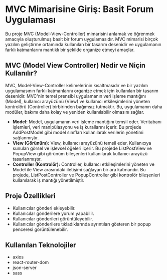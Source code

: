 <h1>MVC Mimarisine Giriş: Basit Forum Uygulaması</h1>

Bu proje MVC (Model-View-Controller) mimarisini anlamak ve öğrenmek amacıyla oluşturulmuş basit bir forum uygulamasıdır. MVC mimarisi birçok yazılım geliştirme ortamında kullanılan bir tasarım desenidir ve uygulamanın farklı katmanlarını mantıklı bir şekilde organize etmeyi amaçlar.

<h2>MVC (Model View Controller) Nedir ve Niçin Kullanılır?</h2>
MVC, Model-View-Controller kelimelerinin kısaltmasıdır ve bir yazılım uygulamasının farklı katmanlarını organize etmek için kullanılan bir tasarım desenidir. MVC'nin temel prensibi uygulamanın veri işleme mantığını (Model), kullanıcı arayüzünü (View) ve kullanıcı etkileşimlerini yöneten kontrolörü (Controller) birbirinden bağımsız tutmaktır. Bu, uygulamanın daha modüler, bakımı daha kolay ve yeniden kullanılabilir olmasını sağlar.
<ul>
<li><b>Model:</b> Model, uygulamanın veri işleme mantığını temsil eder. Veritabanı işlemleri, veri manipülasyonu ve iş kurallarını içerir. Bu projede AddPostModel gibi model sınıfları kullanılarak verilerin yönetimi sağlanmıştır.</li>
<li><b>View (Görünüm):</b> View, kullanıcı arayüzünü temsil eder. Kullanıcıya sunulan görsel ve işlevsel öğeleri içerir. Bu projede ListPostView ve PopupView gibi görünüm bileşenleri kullanılarak kullanıcı arayüzü tasarlanmıştır.</li>
<li><b>Controller (Kontrolör):</b> Controller, kullanıcı etkileşimlerini yöneten ve Model ile View arasındaki iletişimi sağlayan bir ara katmandır. Bu projede, ListPostController ve PopupController gibi kontrolör bileşenleri kullanılarak iş mantığı yönetilmiştir.</li>

</ul>

<h2>Proje Özellikleri
</h2>

<ul>
<li>Kullanıcılar gönderi ekleyebilir.</li>
<li>Kullanıcılar gönderilere yorum yapabilir.</li>
<li>Kullanıcılar gönderileri görüntüleyebilir.</li>
<li>Kullanıcılar gönderilere tıkladıklarında ayrıntıları gösteren bir popup penceresi görüntülenebilir.</li>

</ul>

<h2>Kullanılan Teknolojiler</h2>

<ul>
<li>axios</li>
<li>react-router-dom</li>
<li>json-server</li>
<li>sass</li>

</ul>

